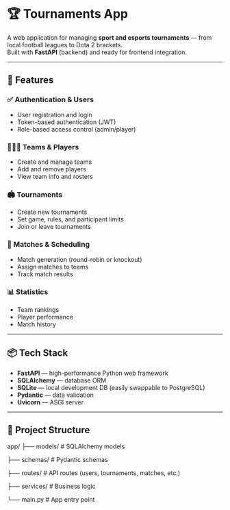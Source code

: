 # 🏆 Tournaments App

A web application for managing **sport and esports tournaments** — from local football leagues to Dota 2 brackets.  
Built with **FastAPI** (backend) and ready for frontend integration.

---

## 🚀 Features

### ✅ Authentication & Users
- User registration and login
- Token-based authentication (JWT)
- Role-based access control (admin/player)

### 🧑‍🤝‍🧑 Teams & Players
- Create and manage teams
- Add and remove players
- View team info and rosters

### 🏟️ Tournaments
- Create new tournaments
- Set game, rules, and participant limits
- Join or leave tournaments

### 📅 Matches & Scheduling
- Match generation (round-robin or knockout)
- Assign matches to teams
- Track match results

### 📊 Statistics
- Team rankings
- Player performance
- Match history

---

## 📦 Tech Stack

- **FastAPI** — high-performance Python web framework
- **SQLAlchemy** — database ORM
- **SQLite** — local development DB (easily swappable to PostgreSQL)
- **Pydantic** — data validation
- **Uvicorn** — ASGI server

---

## 📁 Project Structure

app/
├── models/     # SQLAlchemy models 

├── schemas/    # Pydantic schemas 

├── routes/     # API routes (users, tournaments, matches, etc.)

├── services/   # Business logic 

└── main.py     # App entry point
